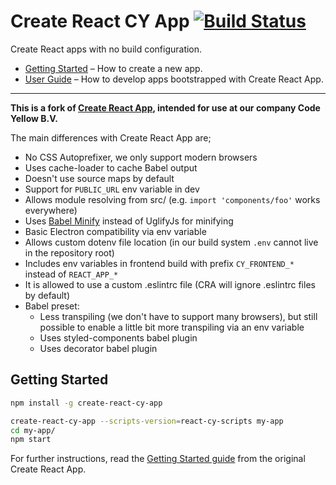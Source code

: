 # Create React CY App [![Build Status](https://travis-ci.org/CodeYellowBV/create-react-cy-app.svg?branch=master)](https://travis-ci.org/facebookincubator/create-react-app)

Create React apps with no build configuration.

* [Getting Started](#getting-started) – How to create a new app.
* [User Guide](https://github.com/facebookincubator/create-react-app/blob/master/packages/react-scripts/template/README.md) – How to develop apps bootstrapped with Create React App.

- - -

**This is a fork of [Create React App](https://github.com/facebookincubator/create-react-app), intended for use at our company Code Yellow B.V.**

The main differences with Create React App are;

- No CSS Autoprefixer, we only support modern browsers
- Uses cache-loader to cache Babel output
- Doesn't use source maps by default
- Support for `PUBLIC_URL` env variable in dev
- Allows module resolving from src/ (e.g. `import 'components/foo'` works everywhere)
- Uses [Babel Minify](https://github.com/webpack-contrib/babel-minify-webpack-plugin) instead of UglifyJs for minifying
- Basic Electron compatibility via env variable
- Allows custom dotenv file location (in our build system `.env` cannot live in the repository root)
- Includes env variables in frontend build with prefix `CY_FRONTEND_*` instead of `REACT_APP_*`
- It is allowed to use a custom .eslintrc file (CRA will ignore .eslintrc files by default)
- Babel preset:
  - Less transpiling (we don't have to support many browsers), but still possible to enable a little bit more transpiling via an env variable
  - Uses styled-components babel plugin
  - Uses decorator babel plugin

## Getting Started

```sh
npm install -g create-react-cy-app

create-react-cy-app --scripts-version=react-cy-scripts my-app
cd my-app/
npm start
```

For further instructions, read the [Getting Started guide](https://github.com/facebookincubator/create-react-app#getting-started) from the original Create React App.
